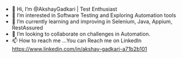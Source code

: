 - 👋 Hi, I’m @AkshayGadkari | Test Enthusiast
- 👀 I’m interested in Software Testing and Exploring Automation tools 
- 🌱 I’m currently learning and improving in Selenium, Java, Appium, RestAssured
- 💞️ I’m looking to collaborate on challenges in Automation.
- 📫 How to reach me ...You can Reach me on LinkedIn https://www.linkedin.com/in/akshay-gadkari-a71b2b101


<!---
AkshayGadkari/AkshayGadkari is a ✨ special ✨ repository because its `README.md` (this file) appears on your GitHub profile.
You can click the Preview link to take a look at your changes.
--->
